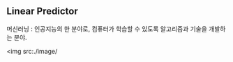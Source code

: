 ## Linear Predictor

머신러닝 : 인공지능의 한 분야로, 컴퓨터가 학습할 수 있도록 알고리즘과 기술을 개발하는 분야.

<img src:./image/
<!--stackedit_data:
eyJoaXN0b3J5IjpbNDIyMTE0MTgzLC0yMDg4NzQ2NjEyXX0=
-->